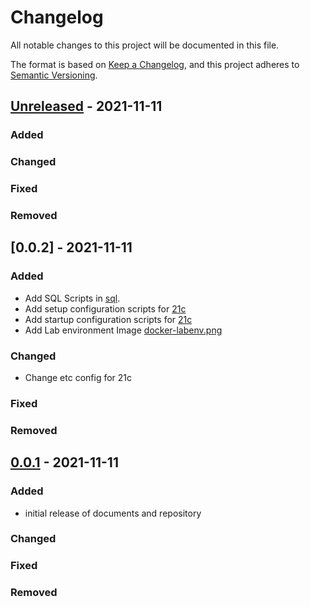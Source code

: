 # Changelog
<!-- markdownlint-disable MD013 -->
<!-- markdownlint-configure-file { "MD024":{"allow_different_nesting": true }} -->
All notable changes to this project will be documented in this file.

The format is based on [Keep a Changelog](https://keepachangelog.com/en/1.0.0/),
and this project adheres to [Semantic Versioning](https://semver.org/spec/v2.0.0.html).

## [Unreleased] - 2021-11-11

### Added

### Changed

### Fixed

### Removed

## [0.0.2] - 2021-11-11

### Added

- Add SQL Scripts in [sql](sql/README.md).
- Add setup configuration scripts for [21c](config/setup/README.md)
- Add startup configuration scripts for [21c](config/startup/README.md)
- Add Lab environment Image [docker-labenv.png](images/docker-labenv.png)

### Changed

- Change etc config for 21c

### Fixed

### Removed

## [0.0.1] - 2021-11-11

### Added

- initial release of documents and repository

### Changed

### Fixed

### Removed

[unreleased]: https://github.com/oehrlis/oradba-repo/compare/v0.0.1...HEAD
[0.0.1]: https://github.com/oehrlis/oradba-repo/compare/v0.0.0...v0.0.1
